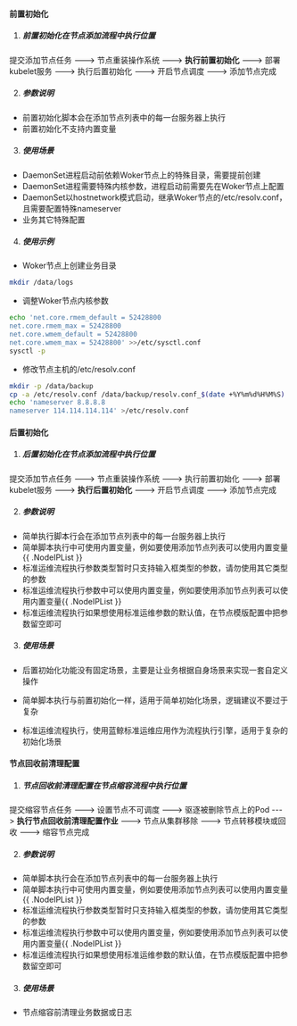 #### 前置初始化

1. ##### 前置初始化在节点添加流程中执行位置

提交添加节点任务 ---> 节点重装操作系统 ---> **执行前置初始化** ---> 部署kubelet服务 ---> 执行后置初始化 ---> 开启节点调度 ---> 添加节点完成

2. ##### 参数说明

- 前置初始化脚本会在添加节点列表中的每一台服务器上执行
- 前置初始化不支持内置变量

3. ##### 使用场景

- DaemonSet进程启动前依赖Woker节点上的特殊目录，需要提前创建
- DaemonSet进程需要特殊内核参数，进程启动前需要先在Woker节点上配置
- DaemonSet以hostnetwork模式启动，继承Woker节点的/etc/resolv.conf，且需要配置特殊nameserver
- 业务其它特殊配置

4. ##### 使用示例

- Woker节点上创建业务目录

```bash
mkdir /data/logs
```

- 调整Woker节点内核参数

```bash
echo 'net.core.rmem_default = 52428800
net.core.rmem_max = 52428800
net.core.wmem_default = 52428800
net.core.wmem_max = 52428800' >>/etc/sysctl.conf
sysctl -p
```

- 修改节点主机的/etc/resolv.conf

```bash
mkdir -p /data/backup
cp -a /etc/resolv.conf /data/backup/resolv.conf_$(date +%Y%m%d%H%M%S)
echo 'nameserver 8.8.8.8
nameserver 114.114.114.114' >/etc/resolv.conf
```
#### 后置初始化

1. ##### 后置初始化在节点添加流程中执行位置

提交添加节点任务 ---> 节点重装操作系统 ---> 执行前置初始化 ---> 部署kubelet服务 ---> **执行后置初始化** ---> 开启节点调度 ---> 添加节点完成

2. ##### 参数说明

- 简单执行脚本行会在添加节点列表中的每一台服务器上执行
- 简单脚本执行中可使用内置变量，例如要使用添加节点列表可以使用内置变量{{ .NodeIPList }}
- 标准运维流程执行参数类型暂时只支持输入框类型的参数，请勿使用其它类型的参数
- 标准运维流程执行参数中可以使用内置变量，例如要使用添加节点列表可以使用内置变量{{ .NodeIPList }}
- 标准运维流程执行如果想使用标准运维参数的默认值，在节点模版配置中把参数留空即可

3. ##### 使用场景

- 后置初始化功能没有固定场景，主要是让业务根据自身场景来实现一套自定义操作

- 简单脚本执行与前置初始化一样，适用于简单初始化场景，逻辑建议不要过于复杂

- 标准运维流程执行，使用蓝鲸标准运维应用作为流程执行引擎，适用于复杂的初始化场景

#### 节点回收前清理配置

1. ##### 节点回收前清理配置在节点缩容流程中执行位置
提交缩容节点任务 ---> 设置节点不可调度 ---> 驱逐被删除节点上的Pod ---> **执行节点回收前清理配置作业** ---> 节点从集群移除 ---> 节点转移模块或回收 ---> 缩容节点完成

2. ##### 参数说明

- 简单脚本执行会在添加节点列表中的每一台服务器上执行
- 简单脚本执行中可使用内置变量，例如要使用添加节点列表可以使用内置变量{{ .NodeIPList }}
- 标准运维流程执行参数类型暂时只支持输入框类型的参数，请勿使用其它类型的参数
- 标准运维流程执行参数中可以使用内置变量，例如要使用添加节点列表可以使用内置变量{{ .NodeIPList }}
- 标准运维流程执行如果想使用标准运维参数的默认值，在节点模版配置中把参数留空即可

3. ##### 使用场景
- 节点缩容前清理业务数据或日志